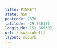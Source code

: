 ```yaml
---
title: PINKETT
state: NSW
postcode: 2370
latitude: -29.736171
longitude: 151.869397
url: /nsw/pinkett/
layout: suburb
---
```

